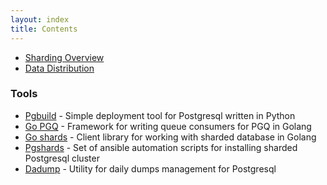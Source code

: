 ```yaml
---
layout: index
title: Contents
---
```


- [Sharding Overview](doc/sharding.html)
- [Data Distribution](doc/data_distribution.html)

### Tools

- [Pgbuild](https://github.com/sasha-alias/pgbuild) - Simple deployment tool for Postgresql written in Python
- [Go PGQ](https://github.com/sasha-alias/pgq) - Framework for writing queue consumers for PGQ in Golang
- [Go shards](https://github.com/sasha-alias/shards) - Client library for working with sharded database in Golang
- [Pgshards](https://github.com/sasha-alias/pgshards) - Set of ansible automation scripts for installing sharded Postgresql cluster
- [Dadump](https://github.com/sasha-alias/dadump) - Utility for daily dumps management for Postgresql
